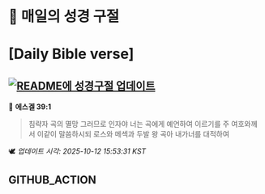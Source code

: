 # 🙏 매일의 성경 구절
# [Daily Bible verse]
## [![README에 성경구절 업데이트](https://github.com/DONGSUKA/first_test/actions/workflows/update-readme-bible.yml/badge.svg)](https://github.com/DONGSUKA/first_test/actions/workflows/update-readme-bible.yml)
<!-- START_BIBLE_VERSE -->
📖 **에스겔 39:1**
> 침략자 곡의 멸망 그러므로 인자야 너는 곡에게 예언하여 이르기를 주 여호와께서 이같이 말씀하시되 로스와 메섹과 두발 왕 곡아 내가너를 대적하여

🕊️ _업데이트 시각: 2025-10-12 15:53:31 KST_
  <!-- END_BIBLE_VERSE -->
## GITHUB_ACTION
